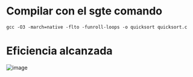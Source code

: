 # Compilar con el sgte comando 
```gcc -O3 -march=native -flto -funroll-loops -o quicksort quicksort.c```

# Eficiencia alcanzada 
![image](https://github.com/user-attachments/assets/f6a6716b-3c99-46b9-b953-81869a14cdb4)

